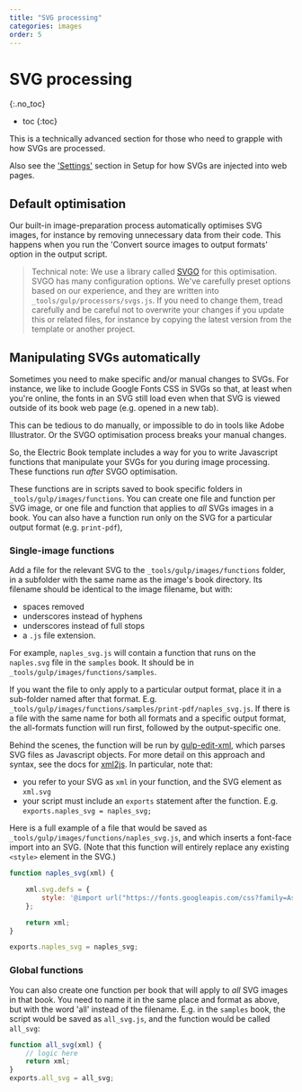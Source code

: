 ```yaml
---
title: "SVG processing"
categories: images
order: 5
---
```


# SVG processing
{:.no_toc}

* toc
{:toc}

This is a technically advanced section for those who need to grapple with how SVGs are processed.

Also see the ['Settings'](../setup/settings.html#svg-injection) section in Setup for how SVGs are injected into web pages.


## Default optimisation

Our built-in image-preparation process automatically optimises SVG images, for instance by removing unnecessary data from their code. This happens when you run the 'Convert source images to output formats' option in the output script.

> Technical note: We use a library called [SVGO](https://github.com/svg/svgo) for this optimisation. SVGO has many configuration options. We've carefully preset options based on our experience, and they are written into `_tools/gulp/processors/svgs.js`. If you need to change them, tread carefully and be careful not to overwrite your changes if you update this or related files, for instance by copying the latest version from the template or another project.


## Manipulating SVGs automatically

Sometimes you need to make specific and/or manual changes to SVGs. For instance, we like to include Google Fonts CSS in SVGs so that, at least when you're online, the fonts in an SVG still load even when that SVG is viewed outside of its book web page (e.g. opened in a new tab).

This can be tedious to do manually, or impossible to do in tools like Adobe Illustrator. Or the SVGO optimisation process breaks your manual changes.

So, the Electric Book template includes a way for you to write Javascript functions that manipulate your SVGs for you during image processing. These functions run *after* SVGO optimisation.

These functions are in scripts saved to book specific folders in `_tools/gulp/images/functions`. You can create one file and function per SVG image, or one file and function that applies to *all* SVGs images in a book. You can also have a function run only on the SVG for a particular output format (e.g. `print-pdf`),


### Single-image functions

Add a file for the relevant SVG to the `_tools/gulp/images/functions` folder, in a subfolder with the same name as the image's book directory. Its filename should be identical to the image filename, but with:

- spaces removed
- underscores instead of hyphens
- underscores instead of full stops
- a `.js` file extension.

For example, `naples_svg.js` will contain a function that runs on the `naples.svg` file in the `samples` book. It should be in `_tools/gulp/images/functions/samples`.

If you want the file to only apply to a particular output format, place it in a sub-folder named after that format. E.g. `_tools/gulp/images/functions/samples/print-pdf/naples_svg.js`. If there is a file with the same name for both all formats and a specific output format, the all-formats function will run first, followed by the output-specific one.

Behind the scenes, the function will be run by [gulp-edit-xml](https://www.npmjs.com/package/gulp-edit-xml), which parses SVG files as Javascript objects. For more detail on this approach and syntax, see the docs for [xml2js](https://github.com/Leonidas-from-XIV/node-xml2js). In particular, note that:

- you refer to your SVG as `xml` in your function, and the SVG element as `xml.svg`
- your script must include an `exports` statement after the function. E.g. `exports.naples_svg = naples_svg;`

Here is a full example of a file that would be saved as `_tools/gulp/images/functions/naples_svg.js`, and which inserts a font-face import into an SVG. (Note that this function will entirely replace any existing `<style>` element in the SVG.)

```js
function naples_svg(xml) {

    xml.svg.defs = {
        style: '@import url("https://fonts.googleapis.com/css?family=Asap:400,400i,600,600i");'
    };

    return xml;
}

exports.naples_svg = naples_svg;

```


### Global functions

You can also create one function per book that will apply to *all* SVG images in that book. You need to name it in the same place and format as above, but with the word 'all' instead of the filename. E.g. in the `samples` book, the script would be saved as `all_svg.js`, and the function would be called `all_svg`:

```js
function all_svg(xml) {
    // logic here
    return xml;
}
exports.all_svg = all_svg;
```
